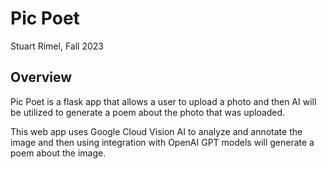# Pic Poet

Stuart Rimel, Fall 2023

## Overview

Pic Poet is a flask app that allows a user to upload a photo and then AI will be utilized
to generate a poem about the photo that was uploaded.

This web app uses Google Cloud Vision AI to analyze and annotate the image and then using
integration with OpenAI GPT models will generate a poem about the image.
